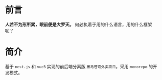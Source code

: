 # 前言
**人若不为形所累，眼前便是大罗天。** 何必执着于用的什么语言，用的什么框架呢？



# 简介
基于 `nest.js` 和 `vue3` 实现的前后端分离版 `黑马苍穹外卖项目`，采用 `monorepo` 的开发模式。